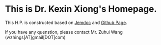 # This is Dr. Kexin Xiong's Homepage. 
This H.P. is constructed based on [Jemdoc](http://jemdoc.jaboc.net/index.html) and [Github Page](https://pages.github.com/).

If you have any quenstion, please contact Mr. Zuhui Wang (wzhings\[AT\]gmail\[DOT\]com)
